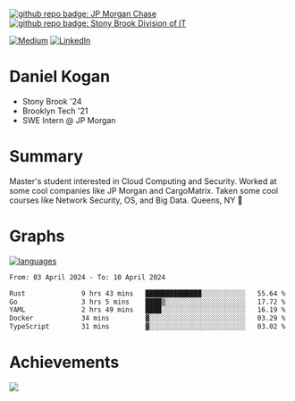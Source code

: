 [![github repo badge: JP Morgan Chase](https://img.shields.io/badge/JP_Morgan_Chase--181717?color=blue)](https://careers.jpmorgan.com/in/en/students/programs/software-engineer-summer?search=&tags=location__Americas__UnitedStatesofAmerica)
[![github repo badge: Stony Brook Division of IT](https://img.shields.io/badge/Stony%20Brook%20Division%20of%20IT--181717?color=red)](https://it.stonybrook.edu/)

[![Medium](https://img.shields.io/badge/Medium-12100E?logo=medium&logoColor=white)](https://medium.com/@danielkoganx) [![LinkedIn](https://img.shields.io/badge/LinkedIn-%230077B5.svg?logo=linkedin&logoColor=white)](https://linkedin.com/in/danielkogan123)
# Daniel Kogan

- Stony Brook '24
- Brooklyn Tech '21
- SWE Intern @ JP Morgan

# Summary

Master's student interested in Cloud Computing and Security. Worked at some cool companies like JP Morgan and CargoMatrix. Taken some cool courses like Network Security, OS, and Big Data. Queens, NY 📍


# Graphs

<div style="width: 100%">

[![languages](https://github-readme-stats.vercel.app/api/top-langs/?username=daminals&langs_count=8&hide=html&layout=compact)](https://github-readme-stats.vercel.app/api/top-langs/?username=daminals&langs_count=8&hide=html&layout=compact)
</div>

<!--START_SECTION:waka-->

```txt
From: 03 April 2024 - To: 10 April 2024

Rust              9 hrs 43 mins   ██████████████░░░░░░░░░░░   55.64 %
Go                3 hrs 5 mins    ████▒░░░░░░░░░░░░░░░░░░░░   17.72 %
YAML              2 hrs 49 mins   ████░░░░░░░░░░░░░░░░░░░░░   16.19 %
Docker            34 mins         ▓░░░░░░░░░░░░░░░░░░░░░░░░   03.29 %
TypeScript        31 mins         ▓░░░░░░░░░░░░░░░░░░░░░░░░   03.02 %
```

<!--END_SECTION:waka-->

# Achievements 

![](https://github-profile-trophy.vercel.app/?username=daminals&theme=onestar&no-frame=true&no-bg=false&margin-w=4)

